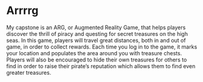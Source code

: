 # Arrrrg


My capstone is an ARG, or Augmented Reality Game, that helps players discover the thrill of piracy and questing for secret treasures on the high seas. In this game, players will travel great distances, both in and out of game, in order to collect rewards. Each time you log in to the game, it marks your location and populates the area around you with treasure chests. Players will also be encouraged to hide their own treasures for others to find in order to raise their pirate’s reputation which allows them to find even greater treasures.